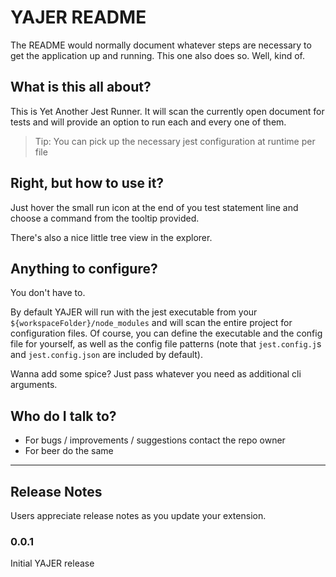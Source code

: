 # YAJER README

The README would normally document whatever steps are necessary to get the application up and running. This one also does so. Well, kind of.

## What is this all about?

This is Yet Another Jest Runner. It will scan the currently open document for tests and will provide an option to run each and every one of them.

> Tip: You can pick up the necessary jest configuration at runtime per file

## Right, but how to use it?

Just hover the small run icon at the end of you test statement line and choose a command from the tooltip provided.

There's also a nice little tree view in the explorer.

## Anything to configure?

You don't have to.

By default YAJER will run with the jest executable from your `${workspaceFolder}/node_modules` and will scan the entire project for configuration files. Of course, you can define the executable and the config file for yourself, as well as the config file patterns (note that `jest.config.j`s and `jest.config.json` are included by default).

Wanna add some spice? Just pass whatever you need as additional cli arguments.

## Who do I talk to?

- For bugs / improvements / suggestions contact the repo owner
- For beer do the same

---

## Release Notes

Users appreciate release notes as you update your extension.

### 0.0.1

Initial YAJER release
